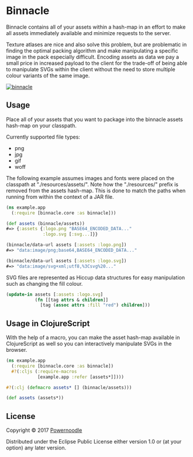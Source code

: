 # Binnacle

Binnacle contains all of your assets within a hash-map in an effort to
make all assets immediately available and minimize requests to the
server.

Texture atlases are nice and also solve this problem, but are
problematic in finding the optimal packing algorithm and make
manipulating a specific image in the pack especially
difficult. Encoding assets as data we pay a small price in increased
payload to the client for the trade-off of being able to manipulate
SVGs within the client without the need to store multiple colour
variants of the same image.

[![binnacle](http://clojars.org/com.niamu/binnacle/latest-version.svg)](https://clojars.org/com.niamu/binnacle)

## Usage

Place all of your assets that you want to package into the binnacle
assets hash-map on your classpath.

Currently supported file types:

- png
- jpg
- gif
- woff

The following example assumes images and fonts were placed on the
classpath at "./resources/assets/". Note how the "./resources/" prefix
is removed from the assets hash-map. This is done to match the paths
when running from within the context of a JAR file.

```Clojure
(ns example.app
  (:require [binnacle.core :as binnacle]))

(def assets (binnacle/assets))
#=> {:assets {:logo.png "BASE64_ENCODED_DATA..."
              :logo.svg [:svg...]}}

(binnacle/data-url assets [:assets :logo.png])
#=> "data:image/png;base64,BASE64_ENCODED_DATA..."

(binnacle/data-url assets [:assets :logo.svg])
#=> "data:image/svg+xml;utf8,%3Csvg%20..."
```

SVG files are represented as Hiccup data structures for easy
manipulation such as changing the fill colour.

```Clojure
(update-in assets [:assets :logo.svg]
           (fn [[tag attrs & children]]
             [tag (assoc attrs :fill "red") children]))
```

## Usage in ClojureScript

With the help of a macro, you can make the asset hash-map available in
ClojureScript as well so you can interactively manipulate SVGs in the
browser.

```Clojure
(ns example.app
  (:require [binnacle.core :as binnacle])
  #?(:cljs (:require-macros
            [example.app :refer [assets*]])))

#?(:clj (defmacro assets* [] (binnacle/assets)))

(def assets (assets*))
```

## License

Copyright © 2017 [Powernoodle](http://powernoodle.com)

Distributed under the Eclipse Public License either version 1.0 or (at
your option) any later version.
